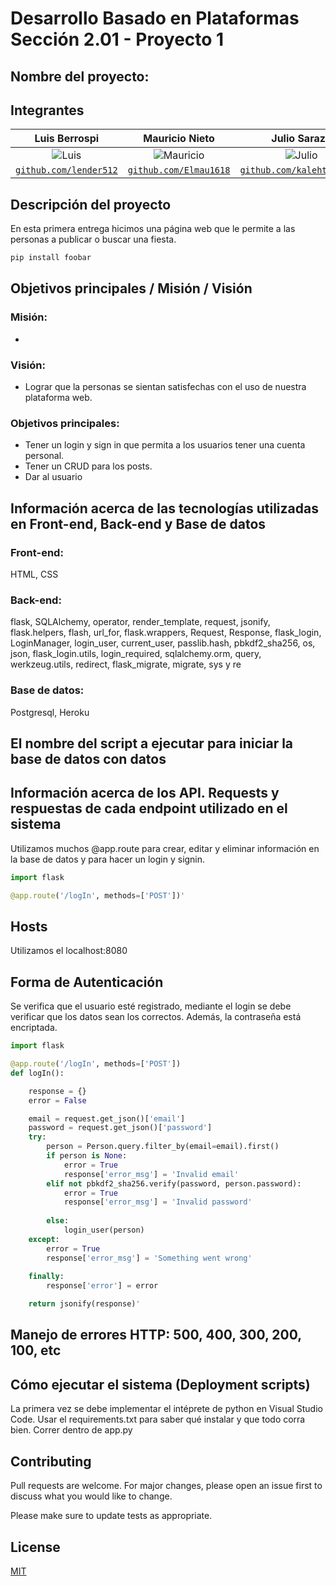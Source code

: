 # Desarrollo Basado en Plataformas Sección 2.01 - Proyecto 1

## Nombre del proyecto: 

## Integrantes

| <a target="_blank">**Luis Berrospi**</a> | <a target="_blank">**Mauricio Nieto**</a> | <a target="_blank">**Julio Sarazu**</a> |<a target="_blank">**Adrián Boza**</a> |
| :---: | :---:| :---:| :---:|
| ![Luis](https://avatars2.githubusercontent.com/u/52045791?v=3&s=150) | ![Mauricio](https://avatars.githubusercontent.com/u/63524901?v=4) | ![Julio](https://avatars.githubusercontent.com/u/40171658?s=64&v=4) | ![Adrian](https://avatars.githubusercontent.com/u/40300535?v=4) |
| <a href="https://github.com/lender512" target="_blank">`github.com/lender512`</a> | <a href="https://github.com/Elmau1618" target="_blank">`github.com/Elmau1618`</a> | <a href="https://github.com/kalehtfree123" target="_blank">`github.com/kalehtfree123`</a> |<a href="https://github.com/adrianboza" target="_blank">`github.com/adrianboza`</a> |

## Descripción del proyecto

En esta primera entrega hicimos una página web que le permite a las personas a publicar o buscar una fiesta.

```bash
pip install foobar
```

## Objetivos principales / Misión / Visión
### Misión:
- 

### Visión:
- Lograr que la personas se sientan satisfechas con el uso de nuestra plataforma web.

### Objetivos principales:
- Tener un login y sign in que permita a los usuarios tener una cuenta personal.
- Tener un CRUD para los posts.
- Dar al usuario 

## Información acerca de las tecnologías utilizadas en Front-end, Back-end y Base de datos
### Front-end:
HTML, CSS
### Back-end:
flask, SQLAlchemy, operator, render_template, request, jsonify, flask.helpers, flash, url_for, flask.wrappers, Request, Response, flask_login, LoginManager, login_user, current_user, passlib.hash, pbkdf2_sha256, os, json, flask_login.utils, login_required, sqlalchemy.orm, query, werkzeug.utils, redirect, flask_migrate, migrate, sys y re
### Base de datos:
Postgresql, Heroku

## El nombre del script a ejecutar para iniciar la base de datos con datos



## Información acerca de los API. Requests y respuestas de cada endpoint utilizado en el sistema
Utilizamos muchos @app.route para crear, editar y eliminar información en la base de datos y para hacer un login y signin.

```python
import flask

@app.route('/logIn', methods=['POST'])'
```

## Hosts
Utilizamos el localhost:8080
## Forma de Autenticación
Se verifica que el usuario esté registrado, mediante el login se debe verificar que los datos sean los correctos. Además, la contraseña está encriptada.
```python
import flask

@app.route('/logIn', methods=['POST'])
def logIn():

    response = {}
    error = False

    email = request.get_json()['email']
    password = request.get_json()['password']
    try: 
        person = Person.query.filter_by(email=email).first()
        if person is None:
            error = True
            response['error_msg'] = 'Invalid email'
        elif not pbkdf2_sha256.verify(password, person.password):
            error = True
            response['error_msg'] = 'Invalid password'
            
        else:
            login_user(person)
    except:
        error = True
        response['error_msg'] = 'Something went wrong'
        
    finally:
        response['error'] = error

    return jsonify(response)'
```


## Manejo de errores HTTP: 500, 400, 300, 200, 100, etc

## Cómo ejecutar el sistema (Deployment scripts)
La primera vez se debe implementar el intéprete de python en Visual Studio Code.
Usar el requirements.txt para saber qué instalar y que todo corra bien.
Correr dentro de app.py

## Contributing
Pull requests are welcome. For major changes, please open an issue first to discuss what you would like to change.

Please make sure to update tests as appropriate.

## License
[MIT](https://choosealicense.com/licenses/mit/)
